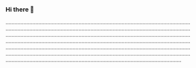 ### Hi there 👋

..............................................................................................................................................................................................................................................................................................................................................................................................................................................................................................................................................................................................................................................................................................................................................................................................................................................................................................
